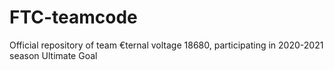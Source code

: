 # FTC-teamcode
Official repository of team €ternal voltage 18680, participating in  2020-2021 season Ultimate Goal
